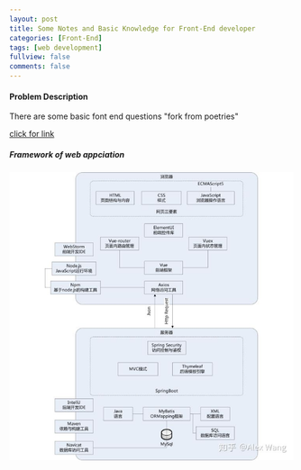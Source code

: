 ```yaml
---
layout: post
title: Some Notes and Basic Knowledge for Front-End developer
categories: [Front-End]
tags: [web development]
fullview: false
comments: false
---
```


#### Problem Description
There are some basic font end questions "fork from poetries"

[click for link ](http://blog.poetries.top/FE-Interview-Questions/)
##### Framework of web appciation
![](../assets/media/framwork.jpg)
